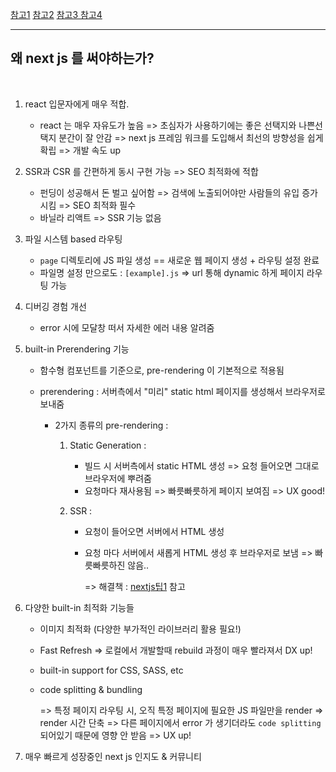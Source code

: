[참고1](https://www.youtube.com/watch?v=rtgbaKBhdkk)   [참고2](https://www.youtube.com/watch?v=6jWWKczzGM0)   [참고3 ](https://www.youtube.com/watch?v=f1rF9YKm1Ms&t=563s)  [참고4](https://www.youtube.com/watch?v=JW2c-y-MdiA)

<hr>

## 왜 next js 를 써야하는가?

<br>

1. react 입문자에게 매우 적합.

   - react 는 매우 자유도가 높음 => 초심자가 사용하기에는 좋은 선택지와 나쁜선택지 분간이 잘 안감 => next js 프레임 워크를 도입해서 최선의 방향성을 쉽게 확립 => 개발 속도 up

2. SSR과 CSR 를 간편하게 동시 구현 가능 => SEO 최적화에 적합

   - 펀딩이 성공해서 돈 벌고 싶어함 => 검색에 노출되어야만 사람들의 유입 증가시킴 => SEO 최적화 필수
   - 바닐라 리액트 => SSR 기능 없음

3. 파일 시스템 based 라우팅

   - `page` 디렉토리에 JS 파일 생성 == 새로운 웹 페이지 생성 + 라우팅 설정 완료
   - 파일명 설정 만으로도 : `[example].js` => url 통해 dynamic 하게 페이지 라우팅 가능

4. 디버깅 경험 개선

   - error 시에 모달창 떠서 자세한 에러 내용 알려줌

5. built-in Prerendering 기능

   - 함수형 컴포넌트를 기준으로, pre-rendering 이 기본적으로 적용됨

   - prerendering : 서버측에서 "미리" static html 페이지를 생성해서 브라우저로 보내줌

     - 2가지 종류의 pre-rendering :

       1. Static Generation :

          - 빌드 시 서버측에서  static HTML 생성 => 요청 들어오면 그대로 브라우저에 뿌려줌
          - 요청마다 재사용됨 => 빠릇빠릇하게 페이지 보여짐 => UX good!

       2. SSR :

          - 요청이 들어오면 서버에서 HTML 생성

          - 요청 마다 서버에서 새롭게 HTML 생성 후 브라우저로 보냄 => 빠릇빠릇하진 않음.. 

            => 해결책 : [nextjs팁1](nextjs팁1.md) 참고

6. 다양한 built-in 최적화 기능들

   - 이미지 최적화 (다양한 부가적인 라이브러리 활용 필요!)

   - Fast Refresh => 로컬에서 개발할때 rebuild 과정이 매우 빨라져서 DX up!

   - built-in support for CSS, SASS, etc

   - code splitting & bundling

     => 특정 페이지 라우팅 시, 오직 특정 페이지에 필요한 JS 파일만을 render => render 시간 단축 => 다른 페이지에서 error 가 생기더라도 `code splitting` 되어있기 때문에 영향 안 받음 => UX up!

7. 매우 빠르게 성장중인 next js 인지도 & 커뮤니티